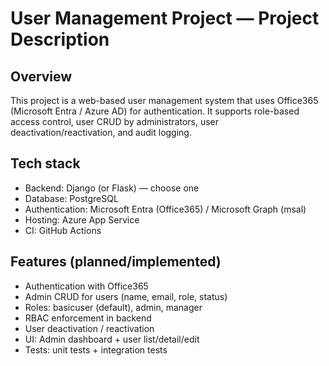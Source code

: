 # User Management Project — Project Description

## Overview
This project is a web-based user management system that uses Office365 (Microsoft Entra / Azure AD) for authentication. It supports role-based access control, user CRUD by administrators, user deactivation/reactivation, and audit logging.

## Tech stack
- Backend: Django (or Flask) — choose one
- Database: PostgreSQL
- Authentication: Microsoft Entra (Office365) / Microsoft Graph (msal)
- Hosting: Azure App Service
- CI: GitHub Actions

## Features (planned/implemented)
- Authentication with Office365
- Admin CRUD for users (name, email, role, status)
- Roles: basicuser (default), admin, manager
- RBAC enforcement in backend
- User deactivation / reactivation
- UI: Admin dashboard + user list/detail/edit
- Tests: unit tests + integration tests
